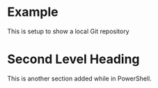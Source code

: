 # Example

This is setup to show a local Git repository

# Second Level Heading

This is another section added while in PowerShell.